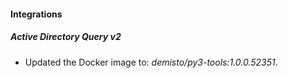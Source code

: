 #### Integrations
##### Active Directory Query v2
- Updated the Docker image to: *demisto/py3-tools:1.0.0.52351*.
